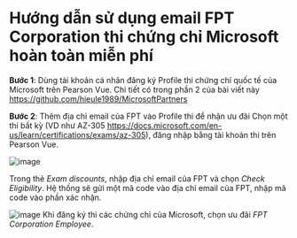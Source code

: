 # Hướng dẫn sử dụng email FPT Corporation thi chứng chỉ Microsoft hoàn toàn miễn phí #

**Bước 1**: Dùng tài khoản cá nhân đăng ký Profile thi chứng chỉ quốc tế của Microsoft trên Pearson Vue. Chi tiết có trong phần 2 của bài viết này https://github.com/hieule1989/MicrosoftPartners

**Bước 2**: Thêm địa chỉ email của FPT vào Profile thi để nhận ưu đãi
Chọn một thi bất kỳ (VD như AZ-305 https://docs.microsoft.com/en-us/learn/certifications/exams/az-305), đăng nhập bằng tài khoản thi trên Pearson Vue.

![image](https://user-images.githubusercontent.com/102139186/169510265-86d67c86-292a-47a5-a13a-b4a094fcb408.png)

Trong thẻ *Exam discounts*, nhập địa chỉ email của FPT và chọn *Check Eligibility*. Hệ thống sẽ gửi một mã code vào địa chỉ email của FPT, nhập mã code vào phần xác nhận.  

![image](https://user-images.githubusercontent.com/102139186/169449746-6cde066b-fb11-4b17-ace8-b6a87395db3d.png)
Khi đăng ký thi các chứng chỉ của Microsoft, chọn ưu đãi *FPT Corporation Employee*. 
